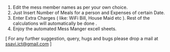 1. Edit the mess member names as per your own choice.
2. Just Insert Number of Meals for a person and Expenses of certain Date. 
3. Enter Extra Charges ( like: WiFi Bill, House Maid etc ).  Rest of the calculations will automatically be done . 
4. Enjoy the automated Mess Manger excell sheets.


[ For any further suggestion, query, hugs and bugs please drop a mail at ssavi.ict@gmail.com ]

